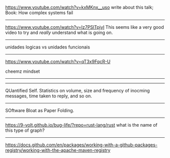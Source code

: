 
<https://www.youtube.com/watch?v=kxMKnx__uso>
write about this talk;
Book: How complex systems fail


____

<https://www.youtube.com/watch?v=Iz7PSlTpjyI>
This seems like a very good video to try and *really* understand what is going on.
____


unidades logicas vs unidades funcionais
____

<https://www.youtube.com/watch?v=qT3x9FqcR-U>

cheemz mindset


___

___
QUantified Self.
Statistics on volume, size and frequency of inocming messages, time taken to reply, and so on.

____
SOftware Bloat as Paper Folding.

___
<https://9-volt.github.io/bug-life/?repo=rust-lang/rust>
what is the name of this type of graph?


___


<https://docs.github.com/en/packages/working-with-a-github-packages-registry/working-with-the-apache-maven-registry>

